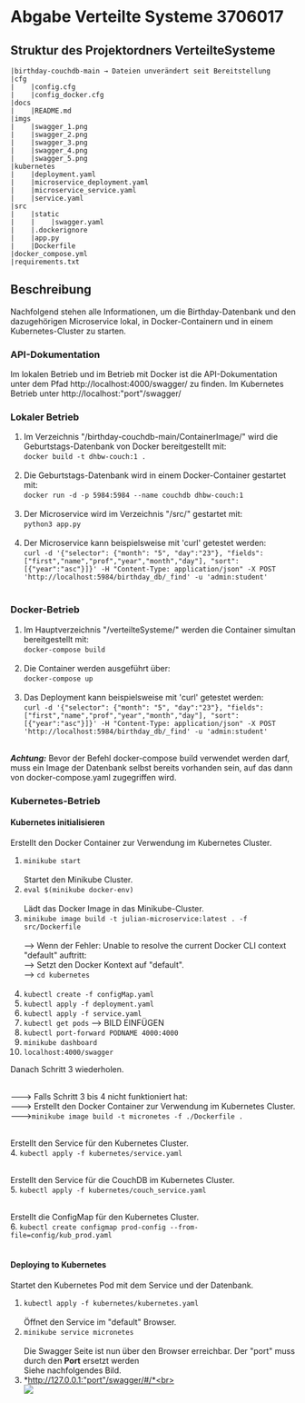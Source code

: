 # Abgabe Verteilte Systeme 3706017
## Struktur des Projektordners VerteilteSysteme
    |birthday-couchdb-main → Dateien unverändert seit Bereitstellung
    |cfg
    |    |config.cfg
    |    |config_docker.cfg
    |docs
    |    |README.md
    |imgs
    |    |swagger_1.png
    |    |swagger_2.png
    |    |swagger_3.png
    |    |swagger_4.png
    |    |swagger_5.png
    |kubernetes
    |    |deployment.yaml
    |    |microservice_deployment.yaml
    |    |microservice_service.yaml
    |    |service.yaml
    |src
    |    |static
    |    |    |swagger.yaml
    |    |.dockerignore
    |    |app.py
    |    |Dockerfile
    |docker_compose.yml
    |requirements.txt

## Beschreibung

Nachfolgend stehen alle Informationen, um die Birthday-Datenbank und den dazugehörigen Microservice lokal, in Docker-Containern und in einem Kubernetes-Cluster zu starten.

### API-Dokumentation
Im lokalen Betrieb und im Betrieb mit Docker ist die API-Dokumentation unter dem Pfad http://localhost:4000/swagger/ zu finden. Im Kubernetes Betrieb unter http://localhost:"port"/swagger/

### Lokaler Betrieb
1. Im Verzeichnis "/birthday-couchdb-main/ContainerImage/" wird die Geburtstags-Datenbank von Docker bereitgestellt mit:<br>
`docker build -t dhbw-couch:1 .`<br><br>
2. Die Geburtstags-Datenbank wird in einem Docker-Container gestartet mit:<br>
`docker run -d -p 5984:5984 --name couchdb dhbw-couch:1`<br><br>
3. Der Microservice wird im Verzeichnis "/src/" gestartet mit:<br>
`python3 app.py`<br><br>
4. Der Microservice kann beispielsweise mit 'curl' getestet werden:<br>
`curl -d '{"selector": {"month": "5", "day":"23"}, "fields":["first","name","prof","year","month","day"], "sort": [{"year":"asc"}]}' -H "Content-Type: application/json" -X POST 'http://localhost:5984/birthday_db/_find' -u 'admin:student'`<br><br>

### Docker-Betrieb
1. Im Hauptverzeichnis "/verteilteSysteme/" werden die Container simultan bereitgestellt mit:<br>
```docker-compose build```<br><br>
2. Die Container werden ausgeführt über:<br>
`docker-compose up`<br><br>
3. Das Deployment kann beispielsweise mit 'curl' getestet werden:<br>
`curl -d '{"selector": {"month": "5", "day":"23"}, "fields":["first","name","prof","year","month","day"], "sort": [{"year":"asc"}]}' -H "Content-Type: application/json" -X POST 'http://localhost:5984/birthday_db/_find' -u 'admin:student'`<br><br>

**_Achtung:_** Bevor der Befehl docker-compose build verwendet werden darf, muss ein Image der Datenbank selbst bereits vorhanden sein, auf das dann von docker-compose.yaml zugegriffen wird.

### Kubernetes-Betrieb

#### Kubernetes initialisieren<br>
Erstellt den Docker Container zur Verwendung im Kubernetes Cluster.<br>
1. `minikube start`<br><br>
Startet den Minikube Cluster.<br>
2. `eval $(minikube docker-env) `<br><br>
Lädt das Docker Image in das Minikube-Cluster.<br>
3. `minikube image build -t julian-microservice:latest . -f src/Dockerfile`<br><br>
--> Wenn der Fehler: Unable to resolve the current Docker CLI context "default" auftritt:<br>
--> Setzt den Docker Kontext auf "default".<br>
--> `cd kubernetes`<br><br>
4. `kubectl create -f configMap.yaml`
5. `kubectl apply -f deployment.yaml`
6. `kubectl apply -f service.yaml`
7. `kubectl get pods` --> BILD EINFÜGEN
8. `kubectl port-forward PODNAME 4000:4000`
9. `minikube dashboard`
10. `localhost:4000/swagger`

Danach Schritt 3 wiederholen.<br><br>

---> Falls Schritt 3 bis 4 nicht funktioniert hat:<br>
---> Erstellt den Docker Container zur Verwendung im Kubernetes Cluster.<br>
--->`minikube image build -t micronetes -f ./Dockerfile .`<br><br>

Erstellt den Service für den Kubernetes Cluster.<br>
4. `kubectl apply -f kubernetes/service.yaml`<br><br>

Erstellt den Service für die CouchDB im Kubernetes Cluster.<br>
5. `kubectl apply -f kubernetes/couch_service.yaml`<br><br>

Erstellt die ConfigMap für den Kubernetes Cluster.<br>
6. `kubectl create configmap prod-config --from-file=config/kub_prod.yaml`<br><br>

#### Deploying to Kubernetes
Startet den Kubernetes Pod mit dem Service und der Datenbank.<br>
1. `kubectl apply -f kubernetes/kubernetes.yaml`<br><br>
Öffnet den Service im "default" Browser.<br>
2. `minikube service micronetes`<br><br>
Die Swagger Seite ist nun über den Browser erreichbar. Der "port" muss durch den **Port** ersetzt werden<br>
Siehe nachfolgendes Bild.<br>
3. *http://127.0.0.1:"port"/swagger/#/*<br><br>
<img src="../images/hostPort.png"><br>